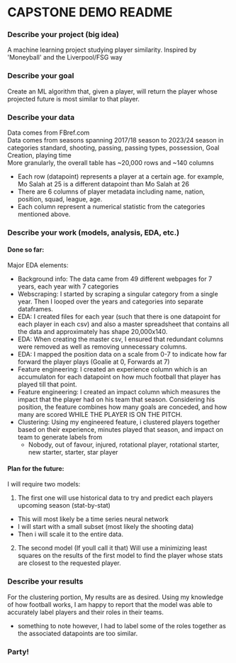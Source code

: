 # CAPSTONE DEMO README

### Describe your project (big idea)
A machine learning project studying player similarity. Inspired by 'Moneyball' and the Liverpool/FSG way

### Describe your goal
Create an ML algorithm that, given a player, will return the player whose projected future is most similar to that player. 

### Describe your data
Data comes from FBref.com <br>
Data comes from seasons spanning 2017/18 season to 2023/24 season in categories standard, shooting, passing, passing types, possession, Goal Creation, playing time <br>
More granularly, the overall table has ~20,000 rows and ~140 columns <br>
 - Each row (datapoint) represents a player at a certain age. for example, Mo Salah at 25 is a different datapoint than Mo Salah at 26 <br>
 - There are 6 columns of player metadata including name, nation, position, squad, league, age. <br>
 - Each column represent a numerical statistic from the categories mentioned above. <br>

### Describe your work (models, analysis, EDA, etc.)
#### Done so far:
Major EDA elements:
 - Background info: The data came from 49 different webpages for 7 years, each year with 7 categories <br>
 - Webscraping: I started by scraping a singular category from a single year. Then I looped over the years and categories into separate dataframes. <br>
 - EDA: I created files for each year (such that there is one datapoint for each player in each csv) and also a master spreadsheet that contains all the data and approximately has shape 20,000x140. <br>
 - EDA: When creating the master csv, I ensured that redundant columns were removed as well as removing unnecessary columns. <br>
 - EDA: I mapped the position data on a scale from 0-7 to indicate how far forward the player plays (Goalie at 0, Forwards at 7)
 - Feature engineering: I created an experience column which is an accumulaton for each datapoint on how much football that player has played till that point.
 - Feature engineering: I created an impact column which measures the impact that the player had on his team that season. Considering his position, the feature combines how many goals are conceded, and how many are scored WHILE THE PLAYER IS ON THE PITCH.
 - Clustering: Using my engineered feature, i clustered players together based on their experience, minutes played that season, and impact on team to generate labels from 
    - Nobody, out of favour, injured, rotational player, rotational starter, new starter, starter, star player

#### Plan for the future:
I will require two models:
1. The first one will use historical data to try and predict each players upcoming season (stat-by-stat) <br>
- This will most likely be a time series neural network
- I will start with a small subset (most likely the shooting data)
- Then i will scale it to the entire data. 
2. The second model (If youll call it that) Will use a minimizing least squares on the results of the first model to find the player whose stats are closest to the requested player. 

### Describe your results
For the clustering portion, My results are as desired. Using my knowledge of how football works, I am happy to report that the model was able to accurately label players and their roles in their teams. 
- something to note however, I had to label some of the roles together as the associated datapoints are too similar.

### Party!
